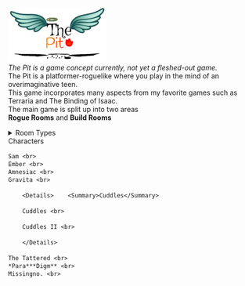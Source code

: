 <img src='image2.jpg' width='200'> <br>
*The Pit is a game concept currently, not yet a fleshed-out game.* <br/>
The Pit is a platformer-roguelike where you play in the mind of an overimaginative teen. <br/>
This game incorporates many aspects from my favorite games such as Terraria and The Binding of Isaac. <br/>
The main game is split up into two areas <br/>
**Rogue Rooms** and **Build Rooms** <br/>

<Details>    <Summary>Room Types</Summary>
    
  ### Rogue Rooms <br/>
  Rogue Rooms are typical top-down Zelda-style rooms with enemies and such. <br/>
  ### Build Rooms <br/>
  Build Rooms are 2d Terraria style rooms where there is a parkour area or a puzzle. <br/>
  In these rooms, your weapon turns into a digging tool based on its attributes, and you gain a block inventory. <br>
  ------------------------------------------------------------------------------------------------------------- <br>
</Details> <Summary>Characters</Summary>

    Sam <br>
    Ember <br>
    Amnesiac <br>
    Gravita <br>

        <Details>    <Summary>Cuddles</Summary>
        
        Cuddles <br>
        
        Cuddles II <br>
        
        </Details>
    
    The Tattered <br>
    *Para***Digm** <br>
    Missingno. <br>
    
</Details>
